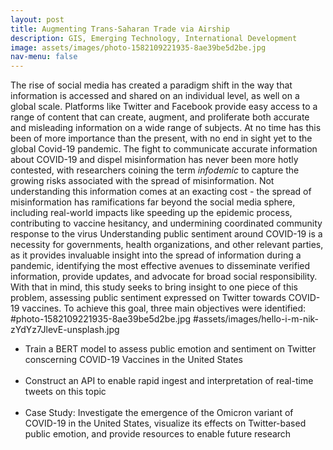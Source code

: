 ```yaml
---
layout: post
title: Augmenting Trans-Saharan Trade via Airship
description: GIS, Emerging Technology, International Development  
image: assets/images/photo-1582109221935-8ae39be5d2be.jpg
nav-menu: false
---
```



The rise of social media has created a paradigm shift in the way that information is accessed and shared on an individual level, as well on a global scale. Platforms like Twitter and Facebook provide easy access to a range of content that can create, augment, and proliferate both accurate and misleading information on a wide range of subjects. At no time has this been of more importance than the present, with no end in sight yet to the global Covid-19 pandemic. The fight to communicate accurate information about COVID-19 and dispel misinformation has never been more hotly contested, with researchers coining the term <i>infodemic</i> to capture the growing risks associated with the spread of misinformation. Not understanding this information comes at an exacting cost - the spread of misinformation has ramifications far beyond the social media sphere, including real-world impacts like speeding up the epidemic process, contributing to vaccine hesitancy, and undermining coordinated community response to the virus Understanding public sentiment around COVID-19 is a necessity for governments, health organizations, and other relevant parties, as it provides invaluable insight into the spread of information during a pandemic, identifying the most effective avenues to disseminate verified information, provide updates, and advocate for broad social responsibility. With that in mind, this study seeks to bring insight to one piece of this problem, assessing public sentiment expressed on Twitter towards COVID-19 vaccines. To achieve this goal, three main objectives were identified:
#photo-1582109221935-8ae39be5d2be.jpg
#assets/images/hello-i-m-nik-zYdYz7JlevE-unsplash.jpg
<ul>
  <li>Train a BERT model to assess public emotion and sentiment on Twitter conscerning COVID-19 Vaccines in the United States</li><br>
  <li>Construct an API to enable rapid ingest and interpretation of real-time tweets on this topic</li><br>
  <li>Case Study: Investigate the emergence of the Omicron variant of COVID-19 in the United States, visualize its effects on Twitter-based public emotion, and provide resources to enable future research 
</li><br>
</ul>
